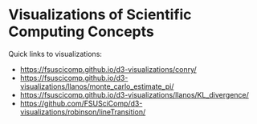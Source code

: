 # Visualizations of Scientific Computing Concepts

Quick links to visualizations:
* https://fsuscicomp.github.io/d3-visualizations/conry/
* https://fsuscicomp.github.io/d3-visualizations/llanos/monte_carlo_estimate_pi/
* https://fsuscicomp.github.io/d3-visualizations/llanos/KL_divergence/
* https://github.com/FSUSciComp/d3-visualizations/robinson/lineTransition/
